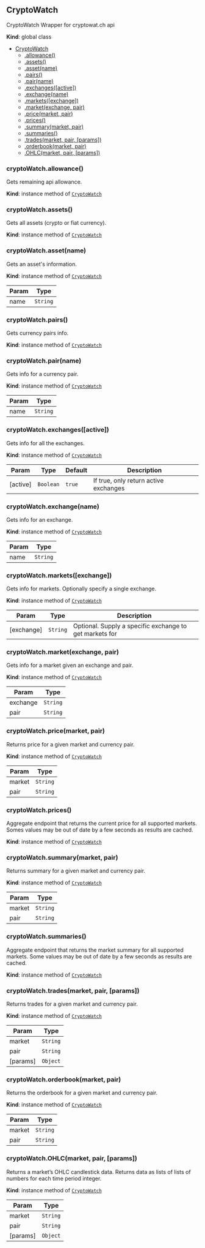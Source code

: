<a name="CryptoWatch"></a>

## CryptoWatch
CryptoWatch
Wrapper for cryptowat.ch api

**Kind**: global class  

* [CryptoWatch](#CryptoWatch)
    * [.allowance()](#CryptoWatch+allowance)
    * [.assets()](#CryptoWatch+assets)
    * [.asset(name)](#CryptoWatch+asset)
    * [.pairs()](#CryptoWatch+pairs)
    * [.pair(name)](#CryptoWatch+pair)
    * [.exchanges([active])](#CryptoWatch+exchanges)
    * [.exchange(name)](#CryptoWatch+exchange)
    * [.markets([exchange])](#CryptoWatch+markets)
    * [.market(exchange, pair)](#CryptoWatch+market)
    * [.price(market, pair)](#CryptoWatch+price)
    * [.prices()](#CryptoWatch+prices)
    * [.summary(market, pair)](#CryptoWatch+summary)
    * [.summaries()](#CryptoWatch+summaries)
    * [.trades(market, pair, [params])](#CryptoWatch+trades)
    * [.orderbook(market, pair)](#CryptoWatch+orderbook)
    * [.OHLC(market, pair, [params])](#CryptoWatch+OHLC)

<a name="CryptoWatch+allowance"></a>

### cryptoWatch.allowance()
Gets remaining api allowance.

**Kind**: instance method of [<code>CryptoWatch</code>](#CryptoWatch)  
<a name="CryptoWatch+assets"></a>

### cryptoWatch.assets()
Gets all assets (crypto or fiat currency).

**Kind**: instance method of [<code>CryptoWatch</code>](#CryptoWatch)  
<a name="CryptoWatch+asset"></a>

### cryptoWatch.asset(name)
Gets an asset's information.

**Kind**: instance method of [<code>CryptoWatch</code>](#CryptoWatch)  

| Param | Type |
| --- | --- |
| name | <code>String</code> | 

<a name="CryptoWatch+pairs"></a>

### cryptoWatch.pairs()
Gets currency pairs info.

**Kind**: instance method of [<code>CryptoWatch</code>](#CryptoWatch)  
<a name="CryptoWatch+pair"></a>

### cryptoWatch.pair(name)
Gets info for a currency pair.

**Kind**: instance method of [<code>CryptoWatch</code>](#CryptoWatch)  

| Param | Type |
| --- | --- |
| name | <code>String</code> | 

<a name="CryptoWatch+exchanges"></a>

### cryptoWatch.exchanges([active])
Gets info for all the exchanges.

**Kind**: instance method of [<code>CryptoWatch</code>](#CryptoWatch)  

| Param | Type | Default | Description |
| --- | --- | --- | --- |
| [active] | <code>Boolean</code> | <code>true</code> | If true, only return active exchanges |

<a name="CryptoWatch+exchange"></a>

### cryptoWatch.exchange(name)
Gets info for an exchange.

**Kind**: instance method of [<code>CryptoWatch</code>](#CryptoWatch)  

| Param | Type |
| --- | --- |
| name | <code>String</code> | 

<a name="CryptoWatch+markets"></a>

### cryptoWatch.markets([exchange])
Gets info for markets. Optionally specify a single exchange.

**Kind**: instance method of [<code>CryptoWatch</code>](#CryptoWatch)  

| Param | Type | Description |
| --- | --- | --- |
| [exchange] | <code>String</code> | Optional. Supply a specific exchange to get markets for |

<a name="CryptoWatch+market"></a>

### cryptoWatch.market(exchange, pair)
Gets info for a market given an exchange and pair.

**Kind**: instance method of [<code>CryptoWatch</code>](#CryptoWatch)  

| Param | Type |
| --- | --- |
| exchange | <code>String</code> | 
| pair | <code>String</code> | 

<a name="CryptoWatch+price"></a>

### cryptoWatch.price(market, pair)
Returns price for a given market and currency pair.

**Kind**: instance method of [<code>CryptoWatch</code>](#CryptoWatch)  

| Param | Type |
| --- | --- |
| market | <code>String</code> | 
| pair | <code>String</code> | 

<a name="CryptoWatch+prices"></a>

### cryptoWatch.prices()
Aggregate endpoint that returns the current price for all supported
markets. Somes values may be out of date by a few seconds as results
are cached.

**Kind**: instance method of [<code>CryptoWatch</code>](#CryptoWatch)  
<a name="CryptoWatch+summary"></a>

### cryptoWatch.summary(market, pair)
Returns summary for a given market and currency pair.

**Kind**: instance method of [<code>CryptoWatch</code>](#CryptoWatch)  

| Param | Type |
| --- | --- |
| market | <code>String</code> | 
| pair | <code>String</code> | 

<a name="CryptoWatch+summaries"></a>

### cryptoWatch.summaries()
Aggregate endpoint that returns the market summary for all supported
markets. Some values may be out of date by a few seconds as results are
cached.

**Kind**: instance method of [<code>CryptoWatch</code>](#CryptoWatch)  
<a name="CryptoWatch+trades"></a>

### cryptoWatch.trades(market, pair, [params])
Returns trades for a given market and currency pair.

**Kind**: instance method of [<code>CryptoWatch</code>](#CryptoWatch)  

| Param | Type |
| --- | --- |
| market | <code>String</code> | 
| pair | <code>String</code> | 
| [params] | <code>Object</code> | 

<a name="CryptoWatch+orderbook"></a>

### cryptoWatch.orderbook(market, pair)
Returns the orderbook for a given market and currency pair.

**Kind**: instance method of [<code>CryptoWatch</code>](#CryptoWatch)  

| Param | Type |
| --- | --- |
| market | <code>String</code> | 
| pair | <code>String</code> | 

<a name="CryptoWatch+OHLC"></a>

### cryptoWatch.OHLC(market, pair, [params])
Returns a market’s OHLC candlestick data. Returns data as lists of lists
of numbers for each time period integer.

**Kind**: instance method of [<code>CryptoWatch</code>](#CryptoWatch)  

| Param | Type |
| --- | --- |
| market | <code>String</code> | 
| pair | <code>String</code> | 
| [params] | <code>Object</code> | 

